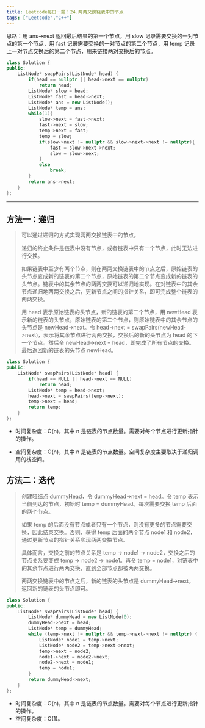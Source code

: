 ```yaml
---
title: Leetcode每日一题：24.两两交换链表中的节点
tags: ["Leetcode","C++"]
---
```


思路：用 ans->next 返回最后结果的第一个节点，用 slow 记录需要交换的一对节点的第一个节点，用 fast 记录需要交换的一对节点的第二个节点，用 temp 记录上一对节点交换后的第二个节点，用来链接两对交换后的节点。

~~~C++
class Solution {
public:
    ListNode* swapPairs(ListNode* head) {
        if(head == nullptr || head->next == nullptr)
            return head;
        ListNode* slow = head;
        ListNode* fast = head->next;
        ListNode* ans = new ListNode();
        ListNode* temp = ans;
        while(1){
            slow->next = fast->next;
            fast->next = slow;
            temp->next = fast;
            temp = slow;
            if(slow->next != nullptr && slow->next->next != nullptr){
                fast = slow->next->next;
                slow = slow->next;
            }
            else
                break;
        }
        return ans->next;
    }
};
~~~

***

## 方法一：递归

> 可以通过递归的方式实现两两交换链表中的节点。
>
> 递归的终止条件是链表中没有节点，或者链表中只有一个节点，此时无法进行交换。
>
> 如果链表中至少有两个节点，则在两两交换链表中的节点之后，原始链表的头节点变成新的链表的第二个节点，原始链表的第二个节点变成新的链表的头节点。链表中的其余节点的两两交换可以递归地实现。在对链表中的其余节点递归地两两交换之后，更新节点之间的指针关系，即可完成整个链表的两两交换。
>
> 用 head 表示原始链表的头节点，新的链表的第二个节点，用 newHead 表示新的链表的头节点，原始链表的第二个节点，则原始链表中的其余节点的头节点是 newHead->next。令 head->next = swapPairs(newHead->next)，表示将其余节点进行两两交换，交换后的新的头节点为 head 的下一个节点。然后令 newHead->next = head，即完成了所有节点的交换。最后返回新的链表的头节点 newHead。
>

~~~C++
class Solution {
public:
    ListNode* swapPairs(ListNode* head) {
        if(head == NULL || head->next == NULL)
            return head;
        ListNode* temp = head->next;
        head->next = swapPairs(temp->next);
        temp->next = head;
        return temp;
    }
};
~~~

* 时间复杂度：O(n)，其中 n 是链表的节点数量。需要对每个节点进行更新指针的操作。

* 空间复杂度：O(n)，其中 n 是链表的节点数量。空间复杂度主要取决于递归调用的栈空间。

## 方法二：迭代

> 创建哑结点 dummyHead，令 dummyHead->next = head。令 temp 表示当前到达的节点，初始时 temp = dummyHead。每次需要交换 temp 后面的两个节点。
>
> 如果 temp 的后面没有节点或者只有一个节点，则没有更多的节点需要交换，因此结束交换。否则，获得 temp 后面的两个节点 node1 和 node2，通过更新节点的指针关系实现两两交换节点。
>
> 具体而言，交换之前的节点关系是 temp -> node1 -> node2，交换之后的节点关系要变成 temp -> node2 -> node1。再令 temp = node1，对链表中的其余节点进行两两交换，直到全部节点都被两两交换。
>
> 两两交换链表中的节点之后，新的链表的头节点是 dummyHead->next，返回新的链表的头节点即可。
>

~~~C++
class Solution {
public:
    ListNode* swapPairs(ListNode* head) {
        ListNode* dummyHead = new ListNode(0);
        dummyHead->next = head;
        ListNode* temp = dummyHead;
        while (temp->next != nullptr && temp->next->next != nullptr) {
            ListNode* node1 = temp->next;
            ListNode* node2 = temp->next->next;
            temp->next = node2;
            node1->next = node2->next;
            node2->next = node1;
            temp = node1;
        }
        return dummyHead->next;
    }
};
~~~

- 时间复杂度：O(n)，其中 n 是链表的节点数量。需要对每个节点进行更新指针的操作。
- 空间复杂度：O(1)。